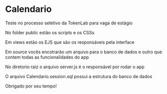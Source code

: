 # Calendario

Teste no processo seletivo da TokenLab para vaga de estágio

No folder public estão os scripts e os CSSs

Em views estão os EJS que são os responsáveis pela interface

Em source vocês encotrarão um arquivo para o banco de dados e outro que contem todas as funcionalidades do app

No diretorio raiz o arquivo server.js é o responsável por rodar o app

O arquivo Calendario.session.sql possui a estrutura do banco de dados

Obrigado por seu tempo!
